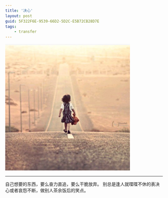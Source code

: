 ```yaml
---
title: '决心'
layout: post
guid: 5F322F6E-9539-66D2-5D2C-E5B72CB28D7E
tags:
    - transfer
---
```


![Determination](/media/files/2014/09/01/Determination.jpg)

---
自己想要的东西，要么奋力直追，要么干脆放弃。  别总是逢人就喋喋不休的表决心或者哀怨不断，做别人茶余饭后的笑点。